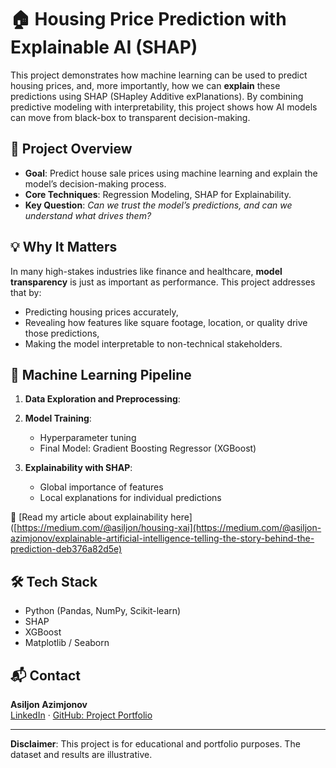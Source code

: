 # 🏠 Housing Price Prediction with Explainable AI (SHAP)

This project demonstrates how machine learning can be used to predict housing prices, and, more importantly, how we can **explain** these predictions using SHAP (SHapley Additive exPlanations). By combining predictive modeling with interpretability, this project shows how AI models can move from black-box to transparent decision-making.


## 📌 Project Overview

- **Goal**: Predict house sale prices using machine learning and explain the model’s decision-making process.
- **Core Techniques**: Regression Modeling, SHAP for Explainability.
- **Key Question**: *Can we trust the model’s predictions, and can we understand what drives them?*

## 💡 Why It Matters

In many high-stakes industries like finance and healthcare, **model transparency** is just as important as performance. This project addresses that by:
- Predicting housing prices accurately,
- Revealing how features like square footage, location, or quality drive those predictions,
- Making the model interpretable to non-technical stakeholders.

## 🧠 Machine Learning Pipeline

1. **Data Exploration and Preprocessing**:
   
2. **Model Training**:
   - Hyperparameter tuning 
   - Final Model: Gradient Boosting Regressor (XGBoost)

3. **Explainability with SHAP**:
   - Global importance of features
   - Local explanations for individual predictions
     
  📖 [Read my article about explainability here]([https://medium.com/@asiljon/housing-xai](https://medium.com/@asiljon-azimjonov/explainable-artificial-intelligence-telling-the-story-behind-the-prediction-deb376a82d5e) 

## 🛠 Tech Stack

- Python (Pandas, NumPy, Scikit-learn)
- SHAP
- XGBoost 
- Matplotlib / Seaborn

## 📬 Contact

**Asiljon Azimjonov**  
[LinkedIn](https://www.linkedin.com/in/asiljon-azimjonov/) · [GitHub: Project Portfolio](https://github.com/Asil-Azimjonov/Project-Portfolio)

---

**Disclaimer**: This project is for educational and portfolio purposes. The dataset and results are illustrative.

